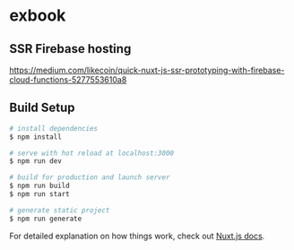 # exbook

## SSR Firebase hosting
https://medium.com/likecoin/quick-nuxt-js-ssr-prototyping-with-firebase-cloud-functions-5277553610a8

## Build Setup

```bash
# install dependencies
$ npm install

# serve with hot reload at localhost:3000
$ npm run dev

# build for production and launch server
$ npm run build
$ npm run start

# generate static project
$ npm run generate
```

For detailed explanation on how things work, check out [Nuxt.js docs](https://nuxtjs.org).
